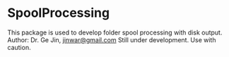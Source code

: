 # SpoolProcessing
This package is used to develop folder spool processing with disk output.
Author: Dr. Ge Jin, jinwar@gmail.com
Still under development. Use with caution. 
